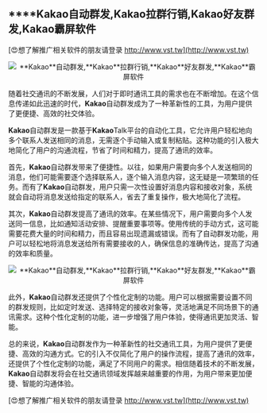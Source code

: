 ## ****Kakao**自动群发,**Kakao**拉群行销,**Kakao**好友群发,**Kakao**霸屏软件**

[😍想了解推广相关软件的朋友请登录 http://www.vst.tw](http://www.vst.tw)

 <center><img src="https://vst.tw/MP4/tuiguang/png/0.png" alt="**Kakao**自动群发,**Kakao**拉群行销,**Kakao**好友群发,**Kakao**霸屏软件"></center>

随着社交通讯的不断发展，人们对于即时通讯工具的需求也在不断增加。在这个信息传递如此迅速的时代，**Kakao**自动群发成为了一种革新性的工具，为用户提供了更便捷、高效的社交体验。

**Kakao**自动群发是一款基于**Kakao**Talk平台的自动化工具，它允许用户轻松地向多个联系人发送相同的消息，无需逐个手动输入或复制粘贴。这种功能的引入极大地简化了用户的沟通流程，节省了时间和精力，提高了通讯的效率。

首先，**Kakao**自动群发带来了便捷性。以往，如果用户需要向多个人发送相同的消息，他们可能需要逐个选择联系人，逐个输入消息内容，这无疑是一项繁琐的任务。而有了**Kakao**自动群发，用户只需一次性设置好消息内容和接收对象，系统就会自动将消息发送给指定的联系人，省去了重复操作，极大地简化了流程。

其次，**Kakao**自动群发提高了通讯的效率。在某些情况下，用户需要向多个人发送同一信息，比如通知活动安排、提醒重要事项等。使用传统的手动方式，这可能需要花费大量的时间和精力，而且容易出现遗漏或错误。而有了自动群发功能，用户可以轻松地将消息发送给所有需要接收的人，确保信息的准确传达，提高了沟通的效率和质量。

 <center><img src="https://vst.tw/MP4/tuiguang/png/8.png" alt="**Kakao**自动群发,**Kakao**拉群行销,**Kakao**好友群发,**Kakao**霸屏软件"></center>

此外，**Kakao**自动群发还提供了个性化定制的功能。用户可以根据需要设置不同的群发规则，比如定时发送、选择特定的接收对象等，灵活地满足不同场景下的通讯需求。这种个性化定制的功能，进一步增强了用户体验，使得通讯更加灵活、智能。

总的来说，**Kakao**自动群发作为一种革新性的社交通讯工具，为用户提供了更便捷、高效的沟通方式。它的引入不仅简化了用户的操作流程，提高了通讯的效率，还提供了个性化定制的功能，满足了不同用户的需求。相信随着技术的不断发展，**Kakao**自动群发将会在社交通讯领域发挥越来越重要的作用，为用户带来更加便捷、智能的沟通体验。

[😍想了解推广相关软件的朋友请登录 http://www.vst.tw](http://www.vst.tw)




